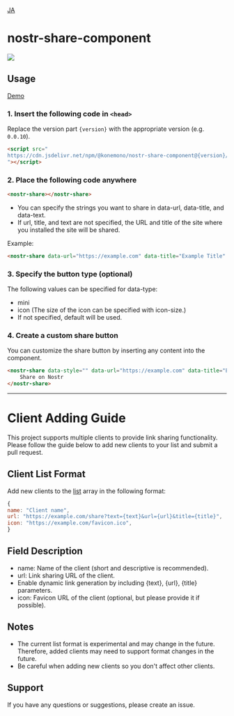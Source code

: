 
[JA](./README.md)
# nostr-share-component
[![](https://data.jsdelivr.com/v1/package/npm/@konemono/nostr-share-component/badge)](https://www.jsdelivr.com/package/npm/@konemono/nostr-share-component)

## Usage
[Demo](https://tsukemonogit.github.io/nostr-share-component/)
### 1. Insert the following code in `<head>`
Replace the version part `{version}` with the appropriate version (e.g. `0.0.10`).

   ```html
   <script src="
   https://cdn.jsdelivr.net/npm/@konemono/nostr-share-component@{version}/dist/nostr-share-component.min.js
   "></script>
   ```

### 2. Place the following code anywhere

```html
<nostr-share></nostr-share>
```

- You can specify the strings you want to share in data-url, data-title, and data-text.
- If url, title, and text are not specified, the URL and title of the site where you installed the site will be shared.


Example:
```html
<nostr-share data-url="https://example.com" data-title="Example Title" data-text="Example Text"></nostr-share>
```


### 3. Specify the button type (optional)
The following values ​​can be specified for data-type:
- mini
- icon (The size of the icon can be specified with icon-size.)
- If not specified, default will be used.


### 4. Create a custom share button
You can customize the share button by inserting any content into the component.

```html
<nostr-share data-style="" data-url="https://example.com" data-title="Example Title" data-text="Example Text">
    Share on Nostr
</nostr-share>
```


-----


# Client Adding Guide

This project supports multiple clients to provide link sharing functionality. Please follow the guide below to add new clients to your list and submit a pull request.

## Client List Format

Add new clients to the [list](src/lib/list.ts) array in the following format:
```javascript
{
name: "Client name",
url: "https://example.com/share?text={text}&url={url}&title={title}",
icon: "https://example.com/favicon.ico",
}
```
## Field Description
- name: Name of the client (short and descriptive is recommended).
- url: Link sharing URL of the client.
- Enable dynamic link generation by including {text}, {url}, {title} parameters.
- icon: Favicon URL of the client (optional, but please provide it if possible).

## Notes
- The current list format is experimental and may change in the future. Therefore, added clients may need to support format changes in the future.
- Be careful when adding new clients so you don't affect other clients.

## Support
If you have any questions or suggestions, please create an issue.
